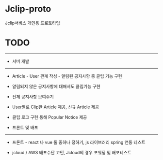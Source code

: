 # Jclip-proto
Jclip서비스 개인용 프로토타입

# TODO
---

* 서버 개발
---

* Article - User 관계 작성 - 알림된 공지사항 중 클립 기능 구현

* 알림되지 않은 공지사항에 대해서도 클립기능 구현

* 전체 공지사항 보여주기

* User별로 Clip한 Article 제공, 신규 Article 제공

* 클립 로그 구현 통해 Popular Notice 제공


* 프론트 및 배포
---

* 프론트 - react 나 vue 둘 중하나 정하기, js 라이브러리 spring 연동 테스트

* jcloud / AWS 배포수단 고민, Jcloud의 경우 포워딩 및 배포테스트
